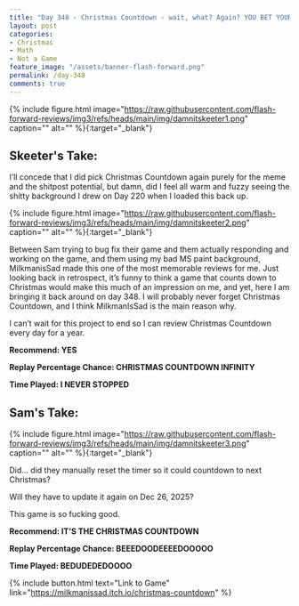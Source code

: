 ```yaml
---
title: "Day 348 - Christmas Countdown - wait, what? Again? YOU BET YOUR ASS! I'M GOING TO PLAY 365 DAYS OF CHRISTMAS COUNTDOWN NEXT YEAR AND YOU CANNOT STOP ME"
layout: post
categories:
- Christmas
- Math
- Not a Game
feature_image: "/assets/banner-flash-forward.png"
permalink: /day-348
comments: true
---
```


{% include figure.html image="https://raw.githubusercontent.com/flash-forward-reviews/img3/refs/heads/main/img/damnitskeeter1.png" caption="" alt="" %}{:target="_blank"}
 
## Skeeter's Take:

I’ll concede that I did pick Christmas Countdown again purely for the meme and the shitpost potential, but damn, did I feel all warm and fuzzy seeing the shitty background I drew on Day 220 when I loaded this back up. 

{% include figure.html image="https://raw.githubusercontent.com/flash-forward-reviews/img3/refs/heads/main/img/damnitskeeter2.png" caption="" alt="" %}{:target="_blank"}

Between Sam trying to bug fix their game and them actually responding and working on the game, and them using my bad MS paint background, MilkmanisSad made this one of the most memorable reviews for me. Just looking back in retrospect, it’s funny to think a game that counts down to Christmas would make this much of an impression on me, and yet, here I am bringing it back around on day 348. I will probably never forget Christmas Countdown, and I think MilkmanIsSad is the main reason why. 

I can’t wait for this project to end so I can review Christmas Countdown every day for a year. 

**Recommend: YES**

**Replay Percentage Chance: CHRISTMAS COUNTDOWN INFINITY**

**Time Played: I NEVER STOPPED**

## Sam's Take:

{% include figure.html image="https://raw.githubusercontent.com/flash-forward-reviews/img3/refs/heads/main/img/damnitskeeter3.png" caption="" alt="" %}{:target="_blank"}

Did... did they manually reset the timer so it could countdown to next Christmas?

Will they have to update it again on Dec 26, 2025?

This game is so fucking good.


**Recommend: IT’S THE CHRISTMAS COUNTDOWN**

**Replay Percentage Chance: BEEEDOODEEEEDOOOOO**

**Time Played: BEDUDEDEDOOOO**

{% include button.html text="Link to Game" link="https://milkmanissad.itch.io/christmas-countdown" %}
